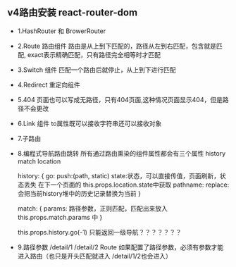 ##  v4路由安装  react-router-dom

- 1.HashRouter 和 BrowerRouter

- 2.Route 路由组件  路由是从上到下匹配的，路径从左到右匹配，包含就是匹配, exact表示精确匹配，只有路径完全相等时才匹配
  <Route path="/" component={Home}>

- 3.Switch 组件 匹配一个路由后就停止，从上到下进行匹配

- 4.Redirect 重定向组件
  <Redirect to="/">

- 5.404 页面也可以写成无路径，只有404页面,这种情况页面显示404，但是路径不会更改
  <Route component={Page404} />

- 6.Link 组件 to属性既可以接收字符串还可以接收对象
  <Link to="/user">    <Link to={{pathname: '/user'}}>

- 7.子路由

- 8.编程式导航路由跳转
  所有通过路由熏染的组件属性都会有三个属性 history match location

  history: {
    go:
    push:(path, static)   state:状态，可以直接传值，页面刷新，状态丢失 在下一个页面的 this.props.location.state中获取
    pathname:
    replace:   会把当前history堆中的历史记录替换为当前
  }

  match: {
    params:    路径参数，正则匹配，匹配出来放入 this.props.match.params 中
  }

  this.props.history.go(-1) 只能返回一级导航？？？？？？？

- 9.路径参数   /detail/1   /detail/2   Route 如果配置了路径参数，必须有参数才能进入路由（也只是开头匹配就进入  /detail/1/2也会进入）
  <Route path="/detail/:id" component={Detail}>
